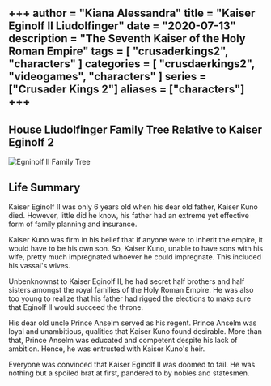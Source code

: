 +++
author = "Kiana Alessandra"
title = "Kaiser Eginolf II Liudolfinger"
date = "2020-07-13"
description = "The Seventh Kaiser of the Holy Roman Empire"
tags = [
    "crusaderkings2",
    "characters"
]
categories = [
    "crusdaerkings2",
    "videogames",
    "characters"
]
series = ["Crusader Kings 2"]
aliases = ["characters"]
+++
---

## House Liudolfinger Family Tree Relative to Kaiser Eginolf 2

![Egninolf II Family Tree](/Eginolf22FamilyTree.png)

## Life Summary

Kaiser Eginolf II was only 6 years old when his dear old father, Kaiser Kuno died. However, little did he know, his father had an extreme yet effective form of family planning and insurance. 

Kaiser Kuno was firm in his belief that if anyone were to inherit the empire, it would have to be his own son. So, Kaiser Kuno, unable to have sons with his wife, pretty much impregnated whoever he could impregnate. This included his vassal's wives. 

Unbenknownst to Kaiser Eginolf II, he had secret half brothers and half sisters amongst the royal families of the Holy Roman Empire. He was also too young to realize that his father had rigged the elections to make sure that Eginolf II would succeed the throne.

His dear old uncle Prince Anselm served as his regent. Prince Anselm was loyal and unambitious, qualities that Kaiser Kuno found desirable. More than that, Prince Anselm was educated and competent despite his lack of ambition. Hence, he was entrusted with Kaiser Kuno's heir.

Everyone was convinced that Kaiser Eginolf II was doomed to fail. He was nothing but a spoiled brat at first, pandered to by nobles and statesmen.